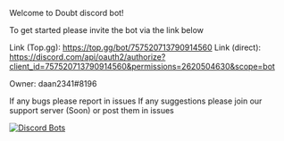 Welcome to Doubt discord bot!

To get started please invite the bot via the link below

Link (Top.gg): https://top.gg/bot/757520713790914560
Link (direct): https://discord.com/api/oauth2/authorize?client_id=757520713790914560&permissions=2620504630&scope=bot

Owner: daan2341#8196

If any bugs please report in issues
If any suggestions please join our support server (Soon) or post them in issues

[![Discord Bots](https://top.gg/api/widget/servers/757520713790914560.svg)](https://top.gg/bot/757520713790914560)
